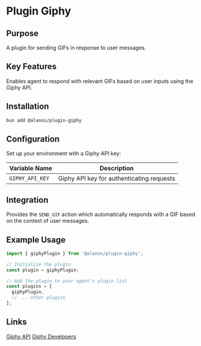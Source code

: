 # Plugin Giphy

## Purpose

A plugin for sending GIFs in response to user messages.

## Key Features

Enables agent to respond with relevant GIFs based on user inputs using the Giphy API.

## Installation

```bash
bun add @alanos/plugin-giphy
```

## Configuration

Set up your environment with a Giphy API key:

| Variable Name   | Description                               |
| --------------- | ----------------------------------------- |
| `GIPHY_API_KEY` | Giphy API key for authenticating requests |

## Integration

Provides the `SEND_GIF` action which automatically responds with a GIF based on the context of user messages.

## Example Usage

```typescript
import { giphyPlugin } from '@alanos/plugin-giphy';

// Initialize the plugin
const plugin = giphyPlugin;

// Add the plugin to your agent's plugin list
const plugins = [
  giphyPlugin,
  // ... other plugins
];
```

## Links

[Giphy API](https://developers.giphy.com/)
[Giphy Developers](https://developers.giphy.com/)
